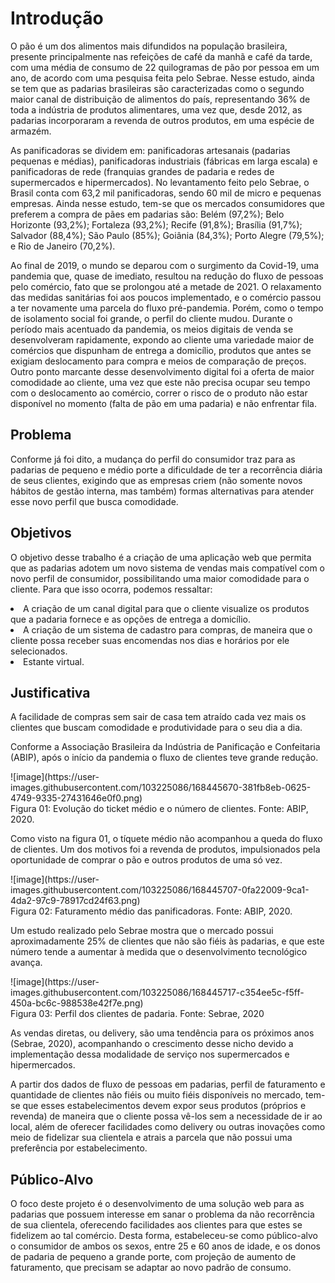 # Introdução

<P>O pão é um dos alimentos mais difundidos na população brasileira, presente principalmente nas refeições de café da manhã e café da tarde, com uma média de consumo de 22 quilogramas de pão por pessoa em um ano, de acordo com uma pesquisa feita pelo Sebrae. Nesse estudo, ainda se tem que as padarias brasileiras são caracterizadas como o segundo maior canal de distribuição de alimentos do país, representando 36% de toda a indústria de produtos alimentares, uma vez que, desde 2012, as padarias incorporaram a revenda de outros produtos, em uma espécie de armazém.</P>
<P>As panificadoras se dividem em: panificadoras artesanais (padarias pequenas e médias), panificadoras industriais (fábricas em larga escala) e panificadoras de rede (franquias grandes de padaria e redes de supermercados e hipermercados). No levantamento feito pelo Sebrae, o Brasil conta com 63,2 mil panificadoras, sendo 60 mil de micro e pequenas empresas. Ainda nesse estudo, tem-se que os mercados consumidores que preferem a compra de pães em padarias são: Belém (97,2%); Belo Horizonte (93,2%); Fortaleza (93,2%); Recife (91,8%); Brasília (91,7%); Salvador (88,4%); São Paulo (85%); Goiânia (84,3%); Porto Alegre (79,5%); e Rio de Janeiro (70,2%).</P>
<P>Ao final de 2019, o mundo se deparou com o surgimento da Covid-19, uma pandemia que, quase de imediato, resultou na redução do fluxo de pessoas pelo comércio, fato que se prolongou até a metade de 2021. O relaxamento das medidas sanitárias foi aos poucos implementado, e o comércio passou a ter novamente uma parcela do fluxo pré-pandemia. Porém, como o tempo de isolamento social foi grande, o perfil do cliente mudou. Durante o período mais acentuado da pandemia, os meios digitais de venda se desenvolveram rapidamente, expondo ao cliente uma variedade maior de comércios que dispunham de entrega a domicílio, produtos que antes se exigiam deslocamento para compra e meios de comparação de preços. Outro ponto marcante desse desenvolvimento digital foi a oferta de maior comodidade ao cliente, uma vez que este não precisa ocupar seu tempo com o deslocamento ao comércio, correr o risco de o produto não estar disponível no momento (falta de pão em uma padaria) e não enfrentar fila.</P>


## Problema

<P>Conforme já foi dito, a mudança do perfil do consumidor traz para as padarias de pequeno e médio porte a dificuldade de ter a recorrência diária de seus clientes, exigindo que as empresas criem (não somente novos hábitos de gestão interna, mas também) formas alternativas para atender esse novo perfil que busca comodidade.</P>

## Objetivos

<P>O objetivo desse trabalho é a criação de uma aplicação web que permita que as padarias adotem um novo sistema de vendas mais compatível com o novo perfil de consumidor, possibilitando uma maior comodidade para o cliente. Para que isso ocorra, podemos ressaltar:</P>

<LI> A criação de um canal digital para que o cliente visualize os produtos que a padaria fornece e as opções de entrega a domicílio.
<LI>	A criação de um sistema de cadastro para compras, de maneira que o cliente possa receber suas encomendas nos dias e horários por ele selecionados.
<LI>	Estante virtual.


## Justificativa

<P>A facilidade de compras sem sair de casa tem atraído cada vez mais os clientes que buscam comodidade e produtividade para o seu dia a dia.</P>
<p>Conforme a Associação Brasileira da Indústria de Panificação e Confeitaria (ABIP), após o início da pandemia o fluxo de clientes teve grande redução.</p>
 ![image](https://user-images.githubusercontent.com/103225086/168445670-381fb8eb-0625-4749-9335-27431646e0f0.png)
 <br>Figura 01: Evolução do ticket médio e o número de clientes. Fonte: ABIP, 2020.
<p>Como visto na figura 01, o tíquete médio não acompanhou a queda do fluxo de clientes. Um dos motivos foi a revenda de produtos, impulsionados pela oportunidade de comprar o pão e outros produtos de uma só vez.</p>
 ![image](https://user-images.githubusercontent.com/103225086/168445707-0fa22009-9ca1-4da2-97c9-78917cd24f63.png)
<br>Figura 02: Faturamento médio das panificadoras. Fonte: ABIP, 2020.
<p>Um estudo realizado pelo Sebrae mostra que o mercado possui aproximadamente 25% de clientes que não são fiéis às padarias, e que este número tende a aumentar à medida que o desenvolvimento tecnológico avança. </p>
 ![image](https://user-images.githubusercontent.com/103225086/168445717-c354ee5c-f5ff-450a-bc6c-988538e42f7e.png)
<br>Figura 03: Perfil dos clientes de padaria. Fonte: Sebrae, 2020
 <p>As vendas diretas, ou delivery, são uma tendência para os próximos anos (Sebrae, 2020), acompanhando o crescimento desse nicho devido a implementação dessa modalidade de serviço nos supermercados e hipermercados.  </p>
 <p>A partir dos dados de fluxo de pessoas em padarias, perfil de faturamento e quantidade de clientes não fiéis ou muito fiéis disponíveis no mercado, tem-se que esses estabelecimentos devem expor seus produtos (próprios e revenda) de maneira que o cliente possa vê-los sem a necessidade de ir ao local, além de oferecer facilidades como delivery ou outras inovações como meio de fidelizar sua clientela e atrais a parcela que não possui uma preferência por estabelecimento.</p>
 

## Público-Alvo

<p>O foco deste projeto é o desenvolvimento de uma solução web para as padarias que possuem interesse em sanar o problema da não recorrência de sua clientela, oferecendo facilidades aos clientes para que estes se fidelizem ao tal comércio. Desta forma, estabeleceu-se como público-alvo o consumidor de ambos os sexos, entre 25 e 60 anos de idade, e os donos de padaria de pequeno a grande porte, com projeção de aumento de faturamento, que precisam se adaptar ao novo padrão de consumo.</p>
